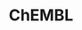 ---
layout: default
bigquery: https://console.cloud.google.com/bigquery?p=patents-public-data&d=ebi_chembl&page=dataset
citation: '"The ChEMBL database in 2017." Anna Gaulton, Anne Hersey, Michał Nowotka,
  A Patrícia Bento, Jon Chambers, David Mendez, Prudence Mutowo, Francis Atkinson,
  Louisa J Bellis, Elena Cibrián-Uhalte, Mark Davies, Nathan Dedman, Anneli Karlsson,
  María Paula Magariños, John P Overington, George Papadatos, Ines Smit, Andrew R
  Leach Nucleic acids Research (2017) 45 (Database Issue), D945-D954'
contributors: European Bioinformatics Institute
cost: None
description: ChEMBL Data is a manually curated database of small molecules used in
  drug discovery, including information about existing patented drugs.
documentation: 'schema: https://www.ebi.ac.uk/chembl/db_schema


  '
last_edit: Mon, 04 Apr 2022 19:07:30 GMT
location: https://console.cloud.google.com/marketplace/product/google_patents_public_datasets/chembl
maintained_by: EMBL-EBI, an outstation of European Molecular Biology Laboratory
related_publications: '

  ChEMBL: towards direct deposition of bioassay data.


  Mendez D, Gaulton A, Bento AP, Chambers J, De Veij M, Félix E, Magariños MP, Mosquera
  JF, Mutowo P, Nowotka M, Gordillo-Marañón M, Hunter F, Junco L, Mugumbate G, Rodriguez-Lopez
  M, Atkinson F, Bosc N, Radoux CJ, Segura-Cabrera A, Hersey A, Leach AR.


  — Nucleic Acids Res. 2019; 47(D1):D930-D940. doi: 10.1093/nar/gky1075

  '
schema_fields: '[''assay_tax_id'', ''hrac_code'', ''mc_target_type'', ''standard_type'',
  ''direct_interaction'', ''withdrawn_year'', ''protein_class_synonym'', ''domain_name'',
  ''hrac_class_id'', ''substrate_record_id'', ''cl_lincs_id'', ''l3'', ''met_conversion'',
  ''mec_id'', ''mol_hrac_id'', ''met_comment'', ''mw_freebase'', ''canonical_smiles'',
  ''level4'', ''potential_duplicate'', ''hba_lipinski'', ''cell_name'', ''l5'', ''num_ro5_violations'',
  ''lle'', ''drug_substance_flag'', ''patent_id'', ''curated_by'', ''cpd_str_alert_id'',
  ''toid'', ''variant_id'', ''cell_source_tissue'', ''first_in_class'', ''mc_organism'',
  ''molregno'', ''delist_flag'', ''domain_description'', ''mol_atc_id'', ''polymer_flag'',
  ''syn_type'', ''activity_id'', ''pathway_key'', ''standard_text_value'', ''path'',
  ''name'', ''units'', ''parent_id'', ''caloha_id'', ''confidence_score'', ''usan_stem'',
  ''sei'', ''src_short_name'', ''predbind_id'', ''source'', ''bao_id'', ''protclasssyn_id'',
  ''ddd_id'', ''co_stem_id'', ''enzyme_tid'', ''drug_product_flag'', ''biocomp_id'',
  ''dosage_form'', ''type'', ''uberon_id'', ''bao_endpoint'', ''rtb'', ''active_ingredient'',
  ''level3'', ''mol_frac_id'', ''usan_stem_definition'', ''acd_most_bpka'', ''src_assay_id'',
  ''ingredient'', ''assay_strain'', ''isoform'', ''level2'', ''relationship_desc'',
  ''usan_stem_id'', ''molecular_species'', ''aromatic_rings'', ''frac_class_id'',
  ''l8'', ''aspect'', ''mc_tax_id'', ''level3_description'', ''met_id'', ''protein_class_desc'',
  ''idx'', ''description'', ''smid'', ''irac_class_id'', ''year'', ''company'', ''warnref_id'',
  ''curation_comment'', ''assay_test_type'', ''applicant_full_name'', ''l7'', ''patent_no'',
  ''cx_most_bpka'', ''stem_class'', ''downgraded'', ''usan_substem'', ''assay_cell_type'',
  ''cell_source_tax_id'', ''acd_logp'', ''value'', ''first_page'', ''qudt_units'',
  ''withdrawn_class'', ''patent_expire_date'', ''cell_source_organism'', ''orig_description'',
  ''tid'', ''start_position'', ''qed_weighted'', ''chembl_id'', ''molecular_mechanism'',
  ''route'', ''assay_desc'', ''mc_target_name'', ''site_residues'', ''assay_class_id'',
  ''bao_format'', ''warning_year'', ''target_desc'', ''innovator_company'', ''res_stem_id'',
  ''selectivity_comment'', ''drugind_id'', ''standard_units'', ''synonyms'', ''pchembl_value'',
  ''hbd'', ''as_id'', ''mutation'', ''dosed_ingredient'', ''site_id'', ''level1_description'',
  ''source_domain_id'', ''l2'', ''class_type'', ''targcomp_id'', ''organism'', ''published_type'',
  ''protein_class_id'', ''result_flag'', ''last_page'', ''mecref_id'', ''cx_logd'',
  ''published_relation'', ''job_id'', ''site_name'', ''warning_description'', ''l4'',
  ''relationship_type'', ''src_description'', ''published_value'', ''definition'',
  ''enzyme_name'', ''hba'', ''therapeutic_flag'', ''ass_cls_map_id'', ''standard_value'',
  ''actsm_id'', ''cidx'', ''target_type'', ''cell_ontology_id'', ''comp_class_id'',
  ''src_compound_id'', ''related_tid'', ''alert_id'', ''molfile'', ''research_stem'',
  ''who_name'', ''previous_company'', ''oral'', ''l1'', ''cx_most_apka'', ''creation_date'',
  ''label'', ''le'', ''warning_id'', ''chirality'', ''assay_type'', ''parameter_type'',
  ''assay_subcellular_fraction'', ''rgid'', ''subgroup'', ''prediction_method'', ''helm_notation'',
  ''publication_number'', ''level1'', ''usan_year'', ''product_id'', ''domain_type'',
  ''assay_param_id'', ''ddd_value'', ''activity_count'', ''std_act_id'', ''priority'',
  ''tissue_id'', ''sitecomp_id'', ''targrel_id'', ''mechanism_comment'', ''last_active'',
  ''parameter_value'', ''relation'', ''mc_target_accession'', ''status'', ''homologue'',
  ''psa'', ''target_mapping'', ''bto_id'', ''issue'', ''assay_source'', ''disease_efficacy'',
  ''natural_product'', ''assay_id'', ''standard_flag'', ''compsyn_id'', ''confidence'',
  ''pubmed_id'', ''ro3_pass'', ''set_name'', ''irac_code'', ''ad_type'', ''warning_type'',
  ''tbl'', ''efo_term'', ''compound_key'', ''pathway_id'', ''metref_id'', ''topical'',
  ''num_lipinski_ro5_violations'', ''class_level'', ''bei'', ''go_id'', ''accession'',
  ''approval_date'', ''assay_category'', ''relationship'', ''standard_inchi_key'',
  ''upper_value'', ''title'', ''sequence'', ''component_id'', ''acd_most_apka'', ''entity_type'',
  ''mol_irac_id'', ''ref_type'', ''parent_go_id'', ''sequence_md5sum'', ''annotation'',
  ''assay_organism'', ''indication_class'', ''active_molregno'', ''doi'', ''entity_id'',
  ''level4_description'', ''structure_type'', ''version'', ''tax_id'', ''major_class'',
  ''comp_go_id'', ''short_name'', ''domain_id'', ''ref_url'', ''ddd_comment'', ''updated_by'',
  ''component_synonym'', ''end_position'', ''hbd_lipinski'', ''compound_name'', ''parent_type'',
  ''published_units'', ''efo_id'', ''authors'', ''withdrawn_country'', ''cx_logp'',
  ''mesh_id'', ''warning_class'', ''ddd_admr'', ''alogp'', ''chebi_par_id'', ''parent_molregno'',
  ''aidx'', ''stat'', ''withdrawn_flag'', ''cellosaurus_id'', ''doc_type'', ''standard_upper_value'',
  ''db_source'', ''molecule_type'', ''max_phase_for_ind'', ''abstract'', ''num_alerts'',
  ''ap_id'', ''tid_fixed'', ''indref_id'', ''data_validity_comment'', ''src_id'',
  ''binding_site_comment'', ''volume'', ''component_type'', ''text_value'', ''pref_name'',
  ''patent_use_code'', ''inorganic_flag'', ''nda_type'', ''frac_code'', ''db_version'',
  ''l6'', ''mechanism_of_action'', ''cell_id'', ''ddd_units'', ''country'', ''mw_monoisotopic'',
  ''trade_name'', ''oc_id'', ''updated_on'', ''availability_type'', ''parenteral'',
  ''level2_description'', ''record_id'', ''mesh_heading'', ''molsyn_id'', ''max_phase'',
  ''smarts'', ''ridx'', ''who_extra'', ''formulation_id'', ''compd_id'', ''heavy_atoms'',
  ''submission_date'', ''prodrug'', ''doc_id'', ''normal_range_min'', ''black_box_warning'',
  ''alert_set_id'', ''drug_record_id'', ''atc_code'', ''normal_range_max'', ''standard_relation'',
  ''first_approval'', ''metabolite_record_id'', ''species_group_flag'', ''journal'',
  ''full_mwt'', ''action_type'', ''activity_comment'', ''cell_description'', ''ref_id'',
  ''stem'', ''warning_country'', ''full_molformula'', ''withdrawn_reason'', ''strength'',
  ''log_id'', ''level5'', ''standard_inchi'', ''acd_logd'', ''comments'', ''clo_id'',
  ''alert_name'', ''prod_pat_id'', ''assay_tissue'', ''uo_units'']'
shortname: chembl
tags:
- biotechnology
- health
- chemical
- bioinformatics
- medical
terms_of_use: CC BY-SA 3.0
title: ChEMBL
uuid: e232a192-965c-4ec9-904c-155b6dfe56c5
---
